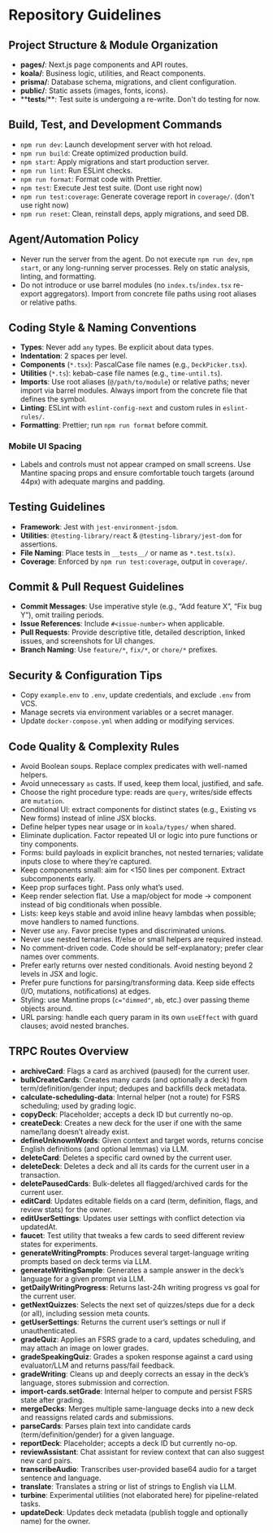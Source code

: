 # Repository Guidelines

## Project Structure & Module Organization

- **pages/**: Next.js page components and API routes.
- **koala/**: Business logic, utilities, and React components.
- **prisma/**: Database schema, migrations, and client configuration.
- **public/**: Static assets (images, fonts, icons).
- ****tests**/**: Test suite is undergoing a re-write. Don't do testing for now.

## Build, Test, and Development Commands

- `npm run dev`: Launch development server with hot reload.
- `npm run build`: Create optimized production build.
- `npm start`: Apply migrations and start production server.
- `npm run lint`: Run ESLint checks.
- `npm run format`: Format code with Prettier.
- `npm test`: Execute Jest test suite. (Dont use right now)
- `npm run test:coverage`: Generate coverage report in `coverage/`. (don't use right now)
- `npm run reset`: Clean, reinstall deps, apply migrations, and seed DB.

## Agent/Automation Policy

- Never run the server from the agent. Do not execute `npm run dev`, `npm start`, or any long-running server processes. Rely on static analysis, linting, and formatting.
- Do not introduce or use barrel modules (no `index.ts`/`index.tsx` re-export aggregators). Import from concrete file paths using root aliases or relative paths.

## Coding Style & Naming Conventions

- **Types**: Never add `any` types. Be explicit about data types.
- **Indentation**: 2 spaces per level.
- **Components** (`*.tsx`): PascalCase file names (e.g., `DeckPicker.tsx`).
- **Utilities** (`*.ts`): kebab-case file names (e.g., `time-until.ts`).
- **Imports**: Use root aliases (`@/path/to/module`) or relative paths; never import via barrel modules. Always import from the concrete file that defines the symbol.
- **Linting**: ESLint with `eslint-config-next` and custom rules in `eslint-rules/`.
- **Formatting**: Prettier; run `npm run format` before commit.

### Mobile UI Spacing

- Labels and controls must not appear cramped on small screens. Use Mantine spacing props and ensure comfortable touch targets (around 44px) with adequate margins and padding.

## Testing Guidelines

- **Framework**: Jest with `jest-environment-jsdom`.
- **Utilities**: `@testing-library/react` & `@testing-library/jest-dom` for assertions.
- **File Naming**: Place tests in `__tests__/` or name as `*.test.ts(x)`.
- **Coverage**: Enforced by `npm run test:coverage`, output in `coverage/`.

## Commit & Pull Request Guidelines

- **Commit Messages**: Use imperative style (e.g., “Add feature X”, “Fix bug Y”), omit trailing periods.
- **Issue References**: Include `#<issue-number>` when applicable.
- **Pull Requests**: Provide descriptive title, detailed description, linked issues, and screenshots for UI changes.
- **Branch Naming**: Use `feature/*`, `fix/*`, or `chore/*` prefixes.

## Security & Configuration Tips

- Copy `example.env` to `.env`, update credentials, and exclude `.env` from VCS.
- Manage secrets via environment variables or a secret manager.
- Update `docker-compose.yml` when adding or modifying services.

## Code Quality & Complexity Rules

- Avoid Boolean soups. Replace complex predicates with well-named helpers.
- Avoid unnecessary `as` casts. If used, keep them local, justified, and safe.
- Choose the right procedure type: reads are `query`, writes/side effects are `mutation`.
- Conditional UI: extract components for distinct states (e.g., Existing vs New forms) instead of inline JSX blocks.
- Define helper types near usage or in `koala/types/` when shared.
- Eliminate duplication. Factor repeated UI or logic into pure functions or tiny components.
- Forms: build payloads in explicit branches, not nested ternaries; validate inputs close to where they’re captured.
- Keep components small: aim for <150 lines per component. Extract subcomponents early.
- Keep prop surfaces tight. Pass only what’s used.
- Keep render selection flat. Use a map/object for mode → component instead of big conditionals when possible.
- Lists: keep keys stable and avoid inline heavy lambdas when possible; move handlers to named functions.
- Never use `any`. Favor precise types and discriminated unions.
- Never use nested ternaries. If/else or small helpers are required instead.
- No comment-driven code. Code should be self-explanatory; prefer clear names over comments.
- Prefer early returns over nested conditionals. Avoid nesting beyond 2 levels in JSX and logic.
- Prefer pure functions for parsing/transforming data. Keep side effects (I/O, mutations, notifications) at edges.
- Styling: use Mantine props (`c="dimmed"`, `mb`, etc.) over passing theme objects around.
- URL parsing: handle each query param in its own `useEffect` with guard clauses; avoid nested branches.

## TRPC Routes Overview

- **archiveCard**: Flags a card as archived (paused) for the current user.
- **bulkCreateCards**: Creates many cards (and optionally a deck) from term/definition/gender input; dedupes and backfills deck metadata.
- **calculate-scheduling-data**: Internal helper (not a route) for FSRS scheduling; used by grading logic.
- **copyDeck**: Placeholder; accepts a deck ID but currently no-op.
- **createDeck**: Creates a new deck for the user if one with the same name/lang doesn’t already exist.
- **defineUnknownWords**: Given context and target words, returns concise English definitions (and optional lemmas) via LLM.
- **deleteCard**: Deletes a specific card owned by the current user.
- **deleteDeck**: Deletes a deck and all its cards for the current user in a transaction.
- **deletePausedCards**: Bulk-deletes all flagged/archived cards for the current user.
- **editCard**: Updates editable fields on a card (term, definition, flags, and review stats) for the owner.
- **editUserSettings**: Updates user settings with conflict detection via updatedAt.
- **faucet**: Test utility that tweaks a few cards to seed different review states for experiments.
- **generateWritingPrompts**: Produces several target-language writing prompts based on deck terms via LLM.
- **generateWritingSample**: Generates a sample answer in the deck’s language for a given prompt via LLM.
- **getDailyWritingProgress**: Returns last-24h writing progress vs goal for the current user.
- **getNextQuizzes**: Selects the next set of quizzes/steps due for a deck (or all), including session meta counts.
- **getUserSettings**: Returns the current user’s settings or null if unauthenticated.
- **gradeQuiz**: Applies an FSRS grade to a card, updates scheduling, and may attach an image on lower grades.
- **gradeSpeakingQuiz**: Grades a spoken response against a card using evaluator/LLM and returns pass/fail feedback.
- **gradeWriting**: Cleans up and deeply corrects an essay in the deck’s language, stores submission and correction.
- **import-cards.setGrade**: Internal helper to compute and persist FSRS state after grading.
- **mergeDecks**: Merges multiple same-language decks into a new deck and reassigns related cards and submissions.
- **parseCards**: Parses plain text into candidate cards (term/definition/gender) for a given language.
- **reportDeck**: Placeholder; accepts a deck ID but currently no-op.
- **reviewAssistant**: Chat assistant for review context that can also suggest new card pairs.
- **transcribeAudio**: Transcribes user-provided base64 audio for a target sentence and language.
- **translate**: Translates a string or list of strings to English via LLM.
- **turbine**: Experimental utilities (not elaborated here) for pipeline-related tasks.
- **updateDeck**: Updates deck metadata (publish toggle and optionally name) for the owner.
